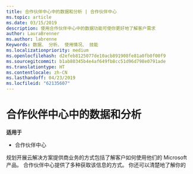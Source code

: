 ```yaml
---
title: 合作伙伴中心中的数据和分析 | 合作伙伴中心
ms.topic: article
ms.date: 03/15/2019
description: 使用合作伙伴中心中的数据功能可使你更好地了解客户需求
author: LauraBrenner
ms.author: labrenne
Keywords: 数据、 分析、 使用情况、 技能
ms.localizationpriority: medium
ms.openlocfilehash: d2efeb8125077de10acb891908fe81a0fb0f00f9
ms.sourcegitcommit: b1ab80345b4e4af649fb8cc51d96d798e0791ade
ms.translationtype: HT
ms.contentlocale: zh-CN
ms.lasthandoff: 04/23/2019
ms.locfileid: "62135607"
---
```

# <a name="data-and-analytics-in-partner-center"></a>合作伙伴中心中的数据和分析

**适用于**

- 合作伙伴中心

规划开展云解决方案提供商业务的方式包括了解客户如何使用他们的 Microsoft 产品。 合作伙伴中心提供了多种获取该信息的方式。 你还可以清楚地了解你的 